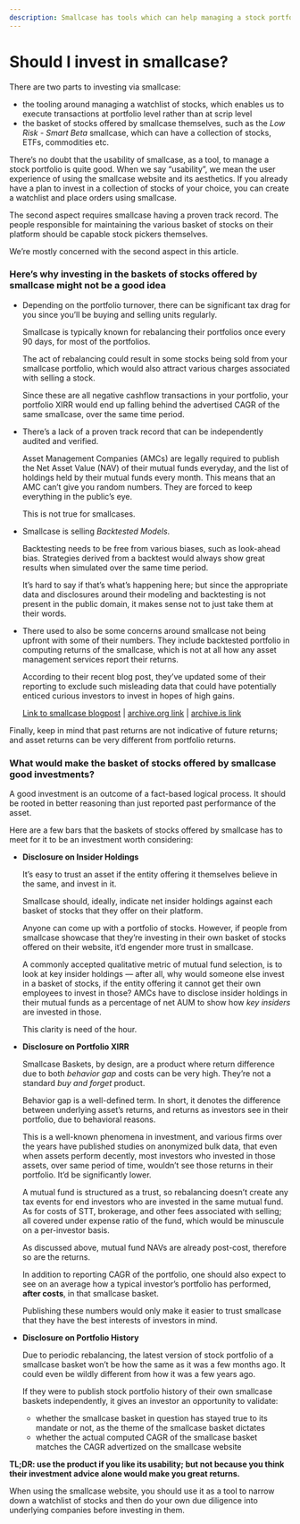 ```yaml
---
description: Smallcase has tools which can help managing a stock portfolio better than most platforms. But do your own due diligence, before you invest in a smallcase; and not just because the CAGR looks great.
---
```


# Should I invest in smallcase?

There are two parts to investing via smallcase:

-   the tooling around managing a watchlist of stocks, which enables us to execute transactions at portfolio level rather than at scrip level
-   the basket of stocks offered by smallcase themselves, such as the *Low Risk - Smart Beta* smallcase, which can have a collection of stocks, ETFs, commodities etc.

There’s no doubt that the usability of smallcase, as a tool, to manage a stock portfolio is quite good. When we say “usability”, we mean the user experience of using the smallcase website and its aesthetics. If you already have a plan to invest in a collection of stocks of your choice, you can create a watchlist and place orders using smallcase.

The second aspect requires smallcase having a proven track record. The people responsible for maintaining the various basket of stocks on their platform should be capable stock pickers themselves.

We’re mostly concerned with the second aspect in this article.

### Here’s why investing in the baskets of stocks offered by smallcase might not be a good idea <a id="What-doesn&#x2019;t-make-it-a-good-investment-at-present"></a>

-   Depending on the portfolio turnover, there can be significant tax drag for you since you’ll be buying and selling units regularly.

    Smallcase is typically known for rebalancing their portfolios once every 90 days, for most of the portfolios.

    The act of rebalancing could result in some stocks being sold from your smallcase portfolio, which would also attract various charges associated with selling a stock.

    Since these are all negative cashflow transactions in your portfolio, your portfolio XIRR would end up falling behind the advertised CAGR of the same smallcase, over the same time period.

-   There’s a lack of a proven track record that can be independently audited and verified.

    Asset Management Companies (AMCs) are legally required to publish the Net Asset Value (NAV) of their mutual funds everyday, and the list of holdings held by their mutual funds every month. This means that an AMC can’t give you random numbers. They are forced to keep everything in the public’s eye.

    This is not true for smallcases.

-   Smallcase is selling *Backtested Models*.

    Backtesting needs to be free from various biases, such as look-ahead bias. Strategies derived from a backtest would always show great results when simulated over the same time period.

    It’s hard to say if that’s what’s happening here; but since the appropriate data and disclosures around their modeling and backtesting is not present in the public domain, it makes sense not to just take them at their words.

-   There used to also be some concerns around smallcase not being upfront with some of their numbers. They include backtested portfolio in computing returns of the smallcase, which is not at all how any asset management services report their returns.

    According to their recent blog post, they’ve updated some of their reporting to exclude such misleading data that could have potentially enticed curious investors to invest in hopes of high gains.

    [Link to smallcase blogpost](https://blog.smallcase.com/a-step-towards-making-smallcases-more-transparent/) \| [archive.org link](https://web.archive.org/web/20210323061717/https://blog.smallcase.com/a-step-towards-making-smallcases-more-transparent/) \| [archive.is link](https://archive.is/ar6pb)

Finally, keep in mind that past returns are not indicative of future returns; and asset returns can be very different from portfolio returns.

### What would make the basket of stocks offered by smallcase good investments? <a id="What-would-make-smallcase-portfolios-good-investments"></a>

A good investment is an outcome of a fact-based logical process. It should be rooted in better reasoning than just reported past performance of the asset.

Here are a few bars that the baskets of stocks offered by smallcase has to meet for it to be an investment worth considering:

-   **Disclosure on Insider Holdings**

    It’s easy to trust an asset if the entity offering it themselves believe in the same, and invest in it.

    Smallcase should, ideally, indicate net insider holdings against each basket of stocks that they offer on their platform.

    Anyone can come up with a portfolio of stocks. However, if people from smallcase showcase that they’re investing in their own basket of stocks offered on their website, it’d engender more trust in smallcase.

    A commonly accepted qualitative metric of mutual fund selection, is to look at key insider holdings — after all, why would someone else invest in a basket of stocks, if the entity offering it cannot get their own employees to invest in those? AMCs have to disclose insider holdings in their mutual funds as a percentage of net AUM to show how *key insiders* are invested in those.

    This clarity is need of the hour.

-   **Disclosure on Portfolio XIRR**

    Smallcase Baskets, by design, are a product where return difference due to both *behavior gap* and costs can be very high. They’re not a standard *buy and forget* product.

    Behavior gap is a well-defined term. In short, it denotes the difference between underlying asset’s returns, and returns as investors see in their portfolio, due to behavioral reasons.

    This is a well-known phenomena in investment, and various firms over the years have published studies on anonymized bulk data, that even when assets perform decently, most investors who invested in those assets, over same period of time, wouldn’t see those returns in their portfolio. It’d be significantly lower.

    A mutual fund is structured as a trust, so rebalancing doesn’t create any tax events for end investors who are invested in the same mutual fund. As for costs of STT, brokerage, and other fees associated with selling; all covered under expense ratio of the fund, which would be minuscule on a per-investor basis.

    As discussed above, mutual fund NAVs are already post-cost, therefore so are the returns.

    In addition to reporting CAGR of the portfolio, one should also expect to see on an average how a typical investor’s portfolio has performed, **after costs**, in that smallcase basket.

    Publishing these numbers would only make it easier to trust smallcase that they have the best interests of investors in mind.

-   **Disclosure on Portfolio History**

    Due to periodic rebalancing, the latest version of stock portfolio of a smallcase basket won’t be how the same as it was a few months ago. It could even be wildly different from how it was a few years ago.

    If they were to publish stock portfolio history of their own smallcase baskets independently, it gives an investor an opportunity to validate:

    -   whether the smallcase basket in question has stayed true to its mandate or not, as the theme of the smallcase basket dictates
    -   whether the actual computed CAGR of the smallcase basket matches the CAGR advertized on the smallcase website

**TL;DR: use the product if you like its usability; but not because you think their investment advice alone would make you great returns.**

When using the smallcase website, you should use it as a tool to narrow down a watchlist of stocks and then do your own due diligence into underlying companies before investing in them.
